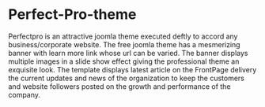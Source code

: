 # Perfect-Pro-theme
Perfectpro is an attractive joomla theme executed deftly to accord any business/corporate website. The free joomla theme has a mesmerizing banner with learn more link whose url can be varied. The banner displays multiple images in a slide show effect giving the professional theme an exquisite look. The template displays latest article on the FrontPage delivery the current updates and news of the organization to keep the customers and website followers posted on the growth and performance of the company.
